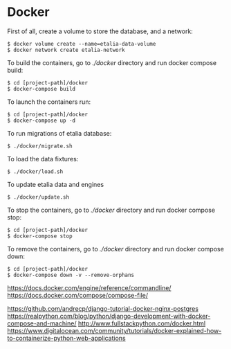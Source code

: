 Docker
======

First of all, create a volume to store the database, and a network:

    $ docker volume create --name=etalia-data-volume
    $ docker network create etalia-network

To build the containers, go to _./docker_ directory and run docker compose build:

    $ cd [project-path]/docker
    $ docker-compose build
                            
To launch the containers run:

    $ cd [project-path]/docker
    $ docker-compose up -d

To run migrations of etalia database:

    $ ./docker/migrate.sh

To load the data fixtures:

    $ ./docker/load.sh

To update etalia data and engines

    $ ./docker/update.sh
                    
To stop the containers, go to _./docker_ directory and run docker compose stop:

    $ cd [project-path]/docker
    $ docker-compose stop

To remove the containers, go to _./docker_ directory and run docker compose down:

    $ cd [project-path]/docker
    $ docker-compose down -v --remove-orphans


https://docs.docker.com/engine/reference/commandline/
https://docs.docker.com/compose/compose-file/

https://github.com/andrecp/django-tutorial-docker-nginx-postgres
https://realpython.com/blog/python/django-development-with-docker-compose-and-machine/
http://www.fullstackpython.com/docker.html
https://www.digitalocean.com/community/tutorials/docker-explained-how-to-containerize-python-web-applications
